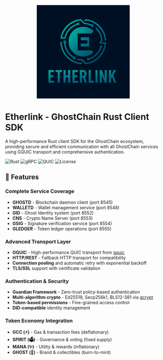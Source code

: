 <div align="center">
  <img src="assets/etherlink-logo.png" alt="Etherlink Logo" width="300"/>
</div>

# Etherlink - GhostChain Rust Client SDK

A high-performance Rust client SDK for the GhostChain ecosystem, providing secure and efficient communication with all GhostChain services using GQUIC transport and comprehensive authentication.

![Rust](https://img.shields.io/badge/language-Rust-orange?logo=rust)
![gRPC](https://img.shields.io/badge/protocol-gRPC-blue?logo=grpc)
![QUIC](https://img.shields.io/badge/transport-QUIC%2FHTTP3-teal?logo=quic)
![License](https://img.shields.io/badge/license-Apache--2.0-lightgrey)

## 🚀 Features

### Complete Service Coverage
- **GHOSTD** - Blockchain daemon client (port 8545)
- **WALLETD** - Wallet management service (port 8548)
- **GID** - Ghost Identity system (port 8552)
- **CNS** - Crypto Name Server (port 8553)
- **GSIG** - Signature verification service (port 8554)
- **GLEDGER** - Token ledger operations (port 8555)

### Advanced Transport Layer
- **GQUIC** - High-performance QUIC transport from [gquic](https://github.com/ghostkellz/gquic)
- **HTTP/REST** - Fallback HTTP transport for compatibility
- **Connection pooling** and automatic retry with exponential backoff
- **TLS/SSL** support with certificate validation

### Authentication & Security
- **Guardian Framework** - Zero-trust policy-based authentication
- **Multi-algorithm crypto** - Ed25519, Secp256k1, BLS12-381 via [gcrypt](https://github.com/ghostkellz/gcrypt)
- **Token-based permissions** - Fine-grained access control
- **DID-compatible** identity management

### Token Economy Integration
- **GCC (⚡)** - Gas & transaction fees (deflationary)
- **SPIRIT (🗳️)** - Governance & voting (fixed supply)
- **MANA (✨)** - Utility & rewards (inflationary)
- **GHOST (👻)** - Brand & collectibles (burn-to-mint)
